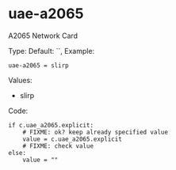 # uae-a2065 #

A2065 Network Card

Type: 
Default: ``,
Example:

    uae-a2065 = slirp

Values:

 * slirp

Code:

    if c.uae_a2065.explicit:
        # FIXME: ok? keep already specified value
        value = c.uae_a2065.explicit
        # FIXME: check value
    else:
        value = ""

